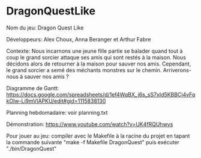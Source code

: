 # DragonQuestLike

Nom du jeu: Dragon Quest Like

Développeurs: Alex Choux, Anna Beranger et Arthur Fabre

Contexte: Nous incarnons une jeune fille partie se balader quand tout à coup le grand sorcier attaque ses amis qui sont restés à la maison. Nous décidons alors de retourner à la maison pour sauver nos amis. Cependant, le grand sorcier a semé des méchants monstres sur le chemin. Arriverons-nous à sauver nos amis ?

Diagramme de Gantt: https://docs.google.com/spreadsheets/d/1ef4WqBX_j6s_sS7xId5KBBCj4vFqkOIw-Li9mVlAPKU/edit#gid=1115838130

Planning hebdomadaire: voir planning.txt

Démonstration: https://www.youtube.com/watch?v=UK4fRQUhwvs

Pour jouer au jeu: compiler avec le Makefile à la racine du projet en tapant la commande suivante "make -f Makefile DragonQuest" puis exécuter "./bin/DragonQuest"
